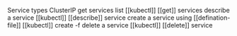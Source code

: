 Service types 
	ClusterIP
get services list
	[[kubectl]] [[get]] services
describe a service
	[[kubectl]] [[describe]] service <service-name>
create a service using [[defination-file]]
	[[kubectl]] create -f <defination-file>
delete a service
	[[kubectl]] [[delete]] service <service-name>







